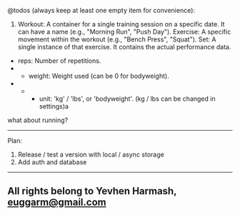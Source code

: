@todos (always keep at least one empty item for convenience):

1.  Workout: A container for a single training session on a specific date. It can have a name (e.g., "Morning Run", "Push Day").
    Exercise: A specific movement within the workout (e.g., "Bench Press", "Squat").
    Set: A single instance of that exercise. It contains the actual performance data.

- reps: Number of repetitions.
- - weight: Weight used (can be 0 for bodyweight).
- - - unit: 'kg' / 'lbs', or 'bodyweight'. (kg / lbs can be changed in settings)a

what about running?

---

Plan:

1. Release / test a version with local / async storage
2. Add auth and database

---

## All rights belong to Yevhen Harmash, euggarm@gmail.com
